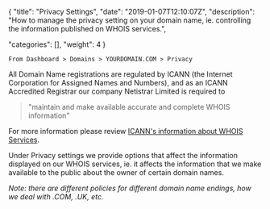 {
"title": "Privacy Settings",
"date": "2019-01-07T12:10:07Z",
"description": "How to manage the privacy setting on your domain name, ie. controlling the information published on WHOIS services.",

"categories": [],
"weight": 4
}
    
    From Dashboard > Domains > YOURDOMAIN.COM > Privacy
    
All Domain Name registrations are regulated by ICANN (the Internet Corporation for Assigned Names and Numbers), and as an ICANN Accredited Registrar our company Netistrar Limited is required to 

 > "maintain and make available accurate and complete WHOIS information"  
 
For more information please review [ICANN's information about WHOIS Services](https://whois.icann.org/en/about-whois). 

Under Privacy settings we provide options that affect the information displayed on our WHOIS services, ie. it affects the information that we make available to the public about the owner of certain domain names.

_Note: there are different policies for different domain name endings, how we deal with .COM, .UK, etc._

